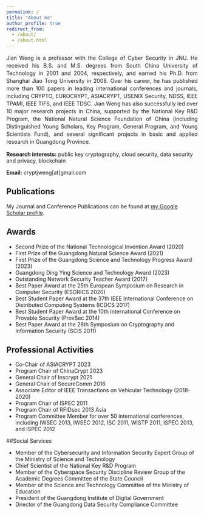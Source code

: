 ```yaml
---
permalink: /
title: "About me"
author_profile: true
redirect_from: 
  - /about/
  - /about.html
---
```


<p style="line-height:20px; text-align:justify;">Jian Weng is a professor with the College of Cyber Security in JNU. He received his B.S. and M.S. degrees from South China University of Technology in 2001 and 2004, respectively, and earned his Ph.D. from Shanghai Jiao Tong University in 2008. Over his career, he has published more than 100 papers in leading international conferences and journals, including CRYPTO, EUROCRYPT, ASIACRYPT, USENIX Security, NDSS, IEEE TPAMI, IEEE TIFS, and IEEE TDSC. Jian Weng has also successfully led over 10 major research projects in China, supported by the National Key R&D Program, the National Natural Science Foundation of China (including Distinguished Young Scholars, Key Program, General Program, and Young Scientists Fund), and several significant projects in basic and applied research in Guangdong Province.</p>

**Research interests:** public key cryptography, cloud security, data security and privacy, blockchain  

**Email:** cryptjweng[at]gmail.com



## Publications

My Journal and Conference Publications can be found at [my Google Scholar profile](https://scholar.google.com/citations?user=7xRkSZAAAAAJ&hl=en).


## Awards

+ Second Prize of the National Technological Invention Award (2020)
+ First Prize of the Guangdong Natural Science Award (2021)
+ First Prize of the Guangdong Science and Technology Progress Award (2023)
+ Guangdong Ding Ying Science and Technology Award (2023)
+ Outstanding Network Security Teacher Award (2017)
+ Best Paper Award at the 25th European Symposium on Research in Computer Security (ESORICS 2020)
+ Best Student Paper Award at the 37th IEEE International Conference on Distributed Computing Systems (ICDCS 2017)
+ Best Student Paper Award at the 10th International Conference on Provable Security (ProvSec 2014)
+ Best Paper Award at the 26th Symposium on Cryptography and Information Security (SCIS 2011)


## Professional Activities

+ Co-Chair of ASIACRYPT 2023
+ Program Chair of ChinaCrypt 2023
+ General Chair of Inscrypt 2021
+ General Chair of SecureComm 2016
+ Associate Editor of IEEE Transactions on Vehicular Technology (2018-2020)
+ Program Chair of ISPEC 2011
+ Program Chair of RFIDsec 2013 Asia
+ Program Committee Member for over 50 international conferences, including IWSEC 2013, IWSEC 2012, ISC 2011, WISTP 2011, ISPEC 2013, and ISPEC 2012


##Social Services
+ Member of the Cybersecurity and Information Security Expert Group of the Ministry of Science and Technology
+ Chief Scientist of the National Key R&D Program
+ Member of the Cyberspace Security Discipline Review Group of the Academic Degrees Committee of the State Council
+ Member of the Science and Technology Committee of the Ministry of Education
+ President of the Guangdong Institute of Digital Government
+ Director of the Guangdong Data Security Compliance Committee

